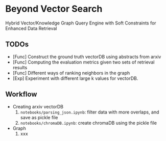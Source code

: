 # Beyond Vector Search
Hybrid Vector/Knowledge Graph Query Engine with Soft Constraints for Enhanced Data Retrieval


## TODOs
- [Func] Construct the ground truth vectorDB using abstracts from arxiv
- [Func] Computing the evaluation metrics given two sets of retrieval results
- [Func] Different ways of ranking neighbors in the graph
- [Exp] Experiment with different large k values for vectorDB. 


## Workflow
- Creating arxiv vectorDB
    1. `notebooks/parsing_json.ipynb`: filter data with more overlaps, and save as pickle file
    2. `notebooks/chromaDB.ipynb`: create chromaDB using the pickle file
- Graph
    1. xxx